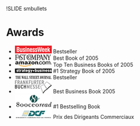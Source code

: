 !SLIDE smbullets
# Awards
* ![businessweek](logo130_businessweek.jpg) Bestseller
* ![fastcompany](logo130_fastcompany.jpg) Best Book of 2005
* ![amazon](logo130_amazon.jpg) Top Ten Business Books of 2005
* ![strategy+business](logo130_strategy_business.jpg) #1 Strategy Book of 2005
* ![wall street journal](logo130_wallstreetjournal.jpg) Bestseller
* ![frankfurtfair](logo130_frankfurtfair.jpg) Best Business Book 2005
* ![800ceo](logo130_800ceo.jpg) #1 Bestselling Book
* ![dfclogo](dfclogo.jpg) Prix des Dirigeants Commerciaux